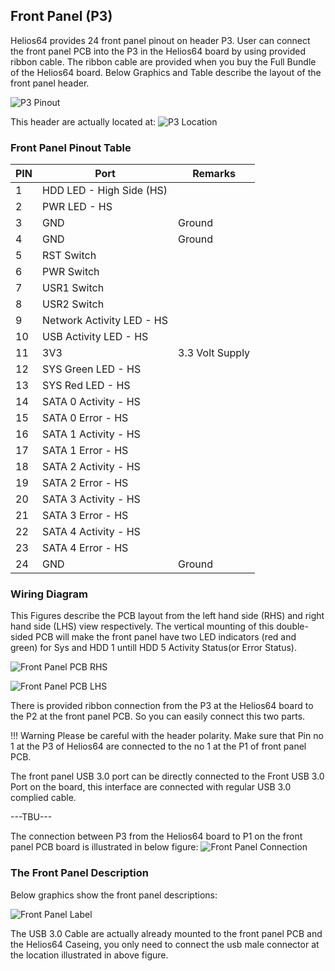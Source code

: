 ## Front Panel (P3)

Helios64 provides 24 front panel pinout on header P3.
User can connect the front panel PCB into the P3 in the Helios64 board by using provided ribbon cable. 
The ribbon cable are provided when you buy the Full Bundle of the Helios64 board.
Below Graphics and Table describe the layout of the front panel header.

![P3 Pinout](/helios64/img/front-panel/fp-header.png)

This header are actually located at: 
![P3 Location](/helios64/img/front-panel/fp-header-zoom.jpg)

### Front Panel Pinout Table

| PIN | Port | Remarks |
|-----|------|-------------|
| 1   | HDD LED - High Side (HS) | |
| 2   | PWR LED - HS | |
| 3   | GND          | Ground |
| 4   | GND          | Ground |
| 5   | RST Switch   | |
| 6   | PWR Switch   | | 
| 7   | USR1 Switch  | | 
| 8   | USR2 Switch  | | 
| 9   | Network Activity LED - HS | | 
| 10  | USB Activity LED - HS | |
| 11  | 3V3                  | 3.3 Volt Supply |
| 12  | SYS Green LED - HS   | |
| 13  | SYS Red LED - HS     | | 
| 14  | SATA 0 Activity - HS | | 
| 15  | SATA 0 Error - HS    | | 
| 16  | SATA 1 Activity - HS | | 
| 17  | SATA 1 Error - HS    | | 
| 18  | SATA 2 Activity - HS | | 
| 19  | SATA 2 Error - HS    | | 
| 20  | SATA 3 Activity - HS | | 
| 21  | SATA 3 Error - HS    | | 
| 22  | SATA 4 Activity - HS | |
| 23  | SATA 4 Error - HS    | | 
| 24  | GND                  | Ground |
 
### Wiring Diagram

This Figures describe the PCB layout from the left hand side (RHS) and right hand side (LHS) view respectively.
The vertical mounting of this double-sided PCB will make the front panel have two LED indicators (red and green) for Sys and HDD 1 untill HDD 5 Activity Status(or Error Status).

![Front Panel PCB RHS](/helios64/img/front-panel/fp-pcb-rhs.png)

![Front Panel PCB LHS](/helios64/img/front-panel/fp-pcb-lhs.png)

There is provided ribbon connection from the P3 at the Helios64 board to the P2 at the front panel PCB.
So you can easily connect this two parts.

!!! Warning
        Please be careful with the header polarity. Make sure that Pin no 1 at the P3 of Helios64 are connected to the no 1 at the P1 of front panel PCB.

The front panel USB 3.0 port can be directly connected to the Front USB 3.0 Port on the board, this interface are connected with regular USB 3.0 complied cable.

---TBU---

The connection between P3 from the Helios64 board to P1 on the front panel PCB board is illustrated in below figure:
![Front Panel Connection](/helios64/img/hardware/ribbon-cable-connected.jpg)



### The Front Panel Description

Below graphics show the front panel descriptions:

![Front Panel Label](/helios64/img/front-panel/front-panel-labeled.jpg)

The USB 3.0 Cable are actually already mounted to the front panel PCB and the Helios64 Caseing, you only need to connect the usb male connector at the location illustrated in above figure.
